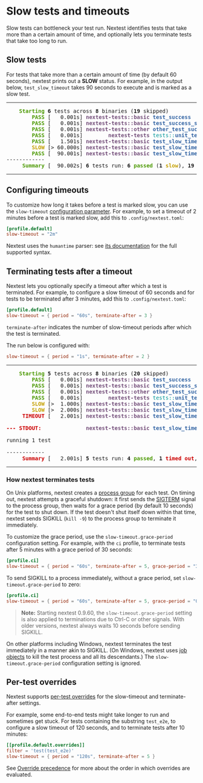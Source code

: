 # Slow tests and timeouts

Slow tests can bottleneck your test run. Nextest identifies tests that take more than a certain amount of time, and optionally lets you terminate tests that take too long to run.

## Slow tests

For tests that take more than a certain amount of time (by default 60 seconds), nextest prints out a **SLOW** status. For example, in the output below, `test_slow_timeout` takes 90 seconds to execute and is marked as a slow test.

---

<pre><font color="#4E9A06"><b>    Starting</b></font> <b>6</b> tests across <b>8</b> binaries (<b>19</b> skipped)
<font color="#4E9A06"><b>        PASS</b></font> [   0.001s] <font color="#75507B"><b>nextest-tests::basic</b></font> <font color="#3465A4"><b>test_success</b></font>
<font color="#4E9A06"><b>        PASS</b></font> [   0.001s] <font color="#75507B"><b>nextest-tests::basic</b></font> <font color="#3465A4"><b>test_success_should_panic</b></font>
<font color="#4E9A06"><b>        PASS</b></font> [   0.001s] <font color="#75507B"><b>nextest-tests::other</b></font> <font color="#3465A4"><b>other_test_success</b></font>
<font color="#4E9A06"><b>        PASS</b></font> [   0.001s] <font color="#75507B"><b>       nextest-tests</b></font> <font color="#06989A">tests::</font><font color="#3465A4"><b>unit_test_success</b></font>
<font color="#4E9A06"><b>        PASS</b></font> [   1.501s] <font color="#75507B"><b>nextest-tests::basic</b></font> <font color="#3465A4"><b>test_slow_timeout_2</b></font>
<font color="#C4A000"><b>        SLOW</b></font> [&gt; 60.000s] <font color="#75507B"><b>nextest-tests::basic</b></font> <font color="#3465A4"><b>test_slow_timeout</b></font>
<font color="#4E9A06"><b>        PASS</b></font> [  90.001s] <font color="#75507B"><b>nextest-tests::basic</b></font> <font color="#3465A4"><b>test_slow_timeout</b></font>
------------
<font color="#4E9A06"><b>     Summary</b></font> [  90.002s] <b>6</b> tests run: <b>6</b> <font color="#4E9A06"><b>passed</b></font> (<b>1</b> <font color="#C4A000"><b>slow</b></font>), <b>19</b> <font color="#C4A000"><b>skipped</b></font>
</pre>

---

## Configuring timeouts

To customize how long it takes before a test is marked slow, you can use the `slow-timeout` [configuration parameter](configuration.md). For example, to set a timeout of 2 minutes before a test is marked slow, add this to `.config/nextest.toml`:

```toml
[profile.default]
slow-timeout = "2m"
```

Nextest uses the `humantime` parser: see [its documentation](https://docs.rs/humantime/latest/humantime/fn.parse_duration.html) for the full supported syntax.

## Terminating tests after a timeout

Nextest lets you optionally specify a timeout after which a test is terminated. For example, to configure a slow timeout of 60 seconds and for tests to be terminated after 3 minutes, add this to `.config/nextest.toml`:

```toml
[profile.default]
slow-timeout = { period = "60s", terminate-after = 3 }
```

`terminate-after` indicates the number of slow-timeout periods after which the test is terminated.

The run below is configured with:

```toml
slow-timeout = { period = "1s", terminate-after = 2 }
```

---

<pre><font color="#4E9A06"><b>    Starting</b></font> <b>5</b> tests across <b>8</b> binaries (<b>20</b> skipped)
<font color="#4E9A06"><b>        PASS</b></font> [   0.001s] <font color="#75507B"><b>nextest-tests::basic</b></font> <font color="#3465A4"><b>test_success</b></font>
<font color="#4E9A06"><b>        PASS</b></font> [   0.001s] <font color="#75507B"><b>nextest-tests::basic</b></font> <font color="#3465A4"><b>test_success_should_panic</b></font>
<font color="#4E9A06"><b>        PASS</b></font> [   0.001s] <font color="#75507B"><b>nextest-tests::other</b></font> <font color="#3465A4"><b>other_test_success</b></font>
<font color="#4E9A06"><b>        PASS</b></font> [   0.001s] <font color="#75507B"><b>       nextest-tests</b></font> <font color="#06989A">tests::</font><font color="#3465A4"><b>unit_test_success</b></font>
<font color="#C4A000"><b>        SLOW</b></font> [&gt;  1.000s] <font color="#75507B"><b>nextest-tests::basic</b></font> <font color="#3465A4"><b>test_slow_timeout</b></font>
<font color="#C4A000"><b>        SLOW</b></font> [&gt;  2.000s] <font color="#75507B"><b>nextest-tests::basic</b></font> <font color="#3465A4"><b>test_slow_timeout</b></font>
<font color="#CC0000"><b>     TIMEOUT</b></font> [   2.001s] <font color="#75507B"><b>nextest-tests::basic</b></font> <font color="#3465A4"><b>test_slow_timeout</b></font>

<font color="#CC0000"><b>--- STDOUT:              </b></font><font color="#75507B"><b>nextest-tests::basic</b></font> <font color="#3465A4"><b>test_slow_timeout</b></font><font color="#CC0000"><b> ---</b></font>

running 1 test

------------
<font color="#CC0000"><b>     Summary</b></font> [   2.001s] <b>5</b> tests run: <b>4</b> <font color="#4E9A06"><b>passed</b></font>, <b>1</b> <font color="#CC0000"><b>timed out</b></font>, <b>20</b> <font color="#C4A000"><b>skipped</b></font>
</pre>

---

### How nextest terminates tests

On Unix platforms, nextest creates a [process group] for each test. On timing out, nextest attempts a graceful shutdown: it first sends the [SIGTERM](https://www.gnu.org/software/libc/manual/html_node/Termination-Signals.html) signal to the process group, then waits for a grace period (by default 10 seconds) for the test to shut down. If the test doesn't shut itself down within that time, nextest sends SIGKILL (`kill -9`) to the process group to terminate it immediately.

To customize the grace period, use the `slow-timeout.grace-period` configuration setting. For example, with the `ci` profile, to terminate tests after 5 minutes with a grace period of 30 seconds:

```toml
[profile.ci]
slow-timeout = { period = "60s", terminate-after = 5, grace-period = "30s" }
```

To send SIGKILL to a process immediately, without a grace period, set `slow-timeout.grace-period` to zero:

```toml
[profile.ci]
slow-timeout = { period = "60s", terminate-after = 5, grace-period = "0s" }
```

> **Note:** Starting nextest 0.9.60, the `slow-timeout.grace-period` setting is also applied to terminations due to Ctrl-C or other signals. With older versions, nextest always waits 10 seconds before sending SIGKILL.

On other platforms including Windows, nextest terminates the test immediately in a manner akin to SIGKILL. (On Windows, nextest uses [job objects] to kill the test process and all its descendants.) The `slow-timeout.grace-period` configuration setting is ignored.

[process group]: https://en.wikipedia.org/wiki/Process_group
[job objects]: https://docs.microsoft.com/en-us/windows/win32/procthread/job-objects

## Per-test overrides

Nextest supports [per-test overrides](per-test-overrides.md) for the slow-timeout and terminate-after settings.

For example, some end-to-end tests might take longer to run and sometimes get stuck. For tests containing the substring `test_e2e`, to configure a slow timeout of 120 seconds, and to terminate tests after 10 minutes:

```toml
[[profile.default.overrides]]
filter = 'test(test_e2e)'
slow-timeout = { period = "120s", terminate-after = 5 }
```

See [Override precedence](per-test-overrides.md#override-precedence) for more about the order in which overrides are evaluated.
